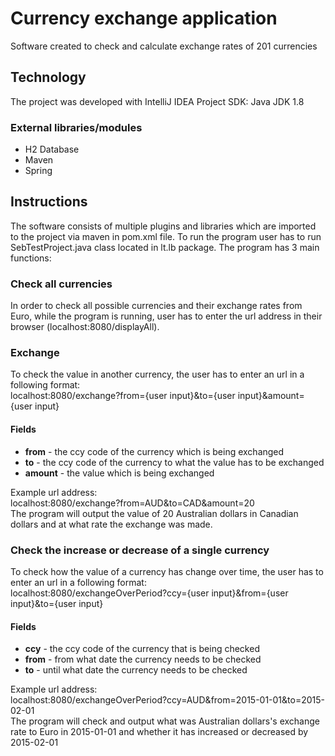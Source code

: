 # Currency exchange application

Software created to check and calculate exchange rates of 201 currencies

## Technology

The project was developed with IntelliJ IDEA
Project SDK: Java JDK 1.8

### External libraries/modules
* H2 Database
* Maven
* Spring

## Instructions

The software consists of multiple plugins and libraries which are imported to the project via maven in pom.xml file. To run the program user has to run SebTestProject.java class located in lt.lb package. The program has 3 main functions:

### Check all currencies
In order to check all possible currencies and their exchange rates from Euro, while the program is running, user has to enter the url address in their browser (localhost:8080/displayAll).

### Exchange
To check the value in another currency, the user has to enter an url in a following format:  
localhost:8080/exchange?from={user input}&to={user input}&amount={user input}

#### Fields
* **from** - the ccy code of the currency which is being exchanged
* **to** - the ccy code of the currency to what the value has to be exchanged
* **amount** - the value which is being exchanged  
  
Example url address:  
localhost:8080/exchange?from=AUD&to=CAD&amount=20  
The program will output the value of 20 Australian dollars in Canadian dollars and at what rate the exchange was made.

### Check the increase or decrease of a single currency
To check how the value of a currency has change over time, the user has to enter an url in a following format:  
localhost:8080/exchangeOverPeriod?ccy={user input}&from={user input}&to={user input}

#### Fields
* **ccy** - the ccy code of the currency that is being checked
* **from** - from what date the currency needs to be checked
* **to** - until what date the currency needs to be checked  
  
Example url address:  
localhost:8080/exchangeOverPeriod?ccy=AUD&from=2015-01-01&to=2015-02-01  
The program will check and output what was Australian dollars's exchange rate to Euro in 2015-01-01 and whether it has increased or decreased by 2015-02-01

